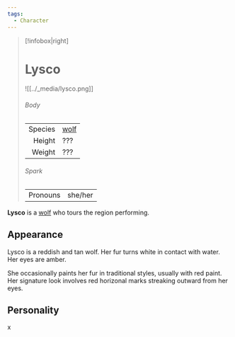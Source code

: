 ```yaml
---
tags:
  - Character
---
```

> [!infobox|right]
> # Lysco
> ![[../_media/lysco.png]]
> ###### Body
> |  |  |
> | ---: | ---- |
> | Species | [wolf](<../Æther/Species/Wolf.md>) |
> | Height | ??? |
> | Weight | ??? |
> ###### Spark
> |  |  |
> | ---: | ---- |
> | Pronouns | she/her |

**Lysco** is a [wolf](<../Æther/Species/Wolf.md>) who tours the region performing.

## Appearance
Lysco is a reddish and tan wolf. Her fur turns white in contact with water. Her eyes are amber.

She occasionally paints her fur in traditional styles, usually with red paint. Her signature look involves red horizonal marks streaking outward from her eyes.

## Personality
x